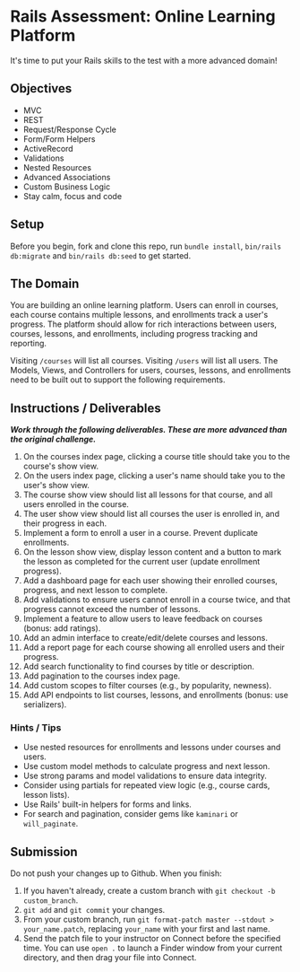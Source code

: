 # Rails Assessment: Online Learning Platform

It's time to put your Rails skills to the test with a more advanced domain!

## Objectives

+ MVC
+ REST
+ Request/Response Cycle
+ Form/Form Helpers
+ ActiveRecord
+ Validations
+ Nested Resources
+ Advanced Associations
+ Custom Business Logic
+ Stay calm, focus and code

## Setup

Before you begin, fork and clone this repo, run `bundle install`, `bin/rails db:migrate` and `bin/rails db:seed` to get started.

## The Domain

You are building an online learning platform. Users can enroll in courses, each course contains multiple lessons, and enrollments track a user's progress. The platform should allow for rich interactions between users, courses, lessons, and enrollments, including progress tracking and reporting.

Visiting `/courses` will list all courses. Visiting `/users` will list all users. The Models, Views, and Controllers for users, courses, lessons, and enrollments need to be built out to support the following requirements.

## Instructions / Deliverables

***Work through the following deliverables. These are more advanced than the original challenge.***

1. On the courses index page, clicking a course title should take you to the course's show view.
2. On the users index page, clicking a user's name should take you to the user's show view.
3. The course show view should list all lessons for that course, and all users enrolled in the course.
4. The user show view should list all courses the user is enrolled in, and their progress in each.
5. Implement a form to enroll a user in a course. Prevent duplicate enrollments.
6. On the lesson show view, display lesson content and a button to mark the lesson as completed for the current user (update enrollment progress).
7. Add a dashboard page for each user showing their enrolled courses, progress, and next lesson to complete.
8. Add validations to ensure users cannot enroll in a course twice, and that progress cannot exceed the number of lessons.
9. Implement a feature to allow users to leave feedback on courses (bonus: add ratings).
10. Add an admin interface to create/edit/delete courses and lessons.
11. Add a report page for each course showing all enrolled users and their progress.
12. Add search functionality to find courses by title or description.
13. Add pagination to the courses index page.
14. Add custom scopes to filter courses (e.g., by popularity, newness).
15. Add API endpoints to list courses, lessons, and enrollments (bonus: use serializers).

### Hints / Tips

+ Use nested resources for enrollments and lessons under courses and users.
+ Use custom model methods to calculate progress and next lesson.
+ Use strong params and model validations to ensure data integrity.
+ Consider using partials for repeated view logic (e.g., course cards, lesson lists).
+ Use Rails' built-in helpers for forms and links.
+ For search and pagination, consider gems like `kaminari` or `will_paginate`.

## Submission

Do not push your changes up to Github. When you finish:

1. If you haven't already, create a custom branch with `git checkout -b custom_branch`.
2. `git add` and `git commit` your changes.
3. From your custom branch, run `git format-patch master --stdout > your_name.patch`, replacing `your_name` with your first and last name.
4. Send the patch file to your instructor on Connect before the specified time. You can use `open .` to launch a Finder window from your current directory, and then drag your file into Connect.
